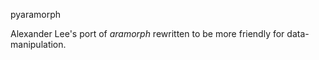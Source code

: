 pyaramorph

Alexander Lee's port of *aramorph* rewritten to be more friendly for data-manipulation.
